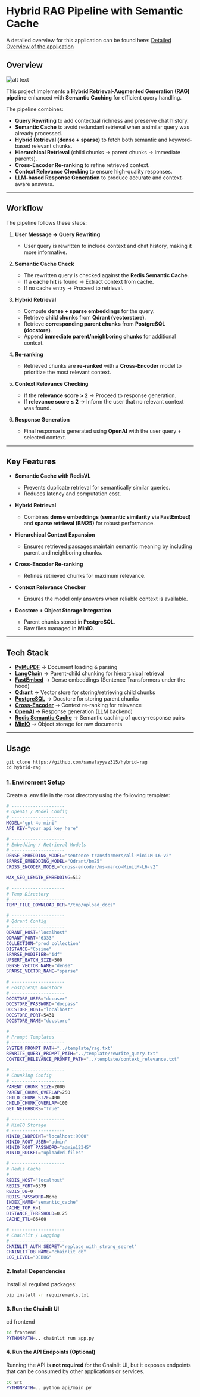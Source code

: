 # Hybrid RAG Pipeline with Semantic Cache
A detailed overview for this application can be found here: 
[Detailed Overview of the application](https://app.devin.ai/wiki/sanafayyaz315/hybrid-rag)


## Overview

![alt text](flowdiagram.png)

This project implements a **Hybrid Retrieval-Augmented Generation (RAG) pipeline** enhanced with **Semantic Caching** for efficient query handling.

The pipeline combines:
- **Query Rewriting** to add contextual richness and preserve chat history.  
- **Semantic Cache** to avoid redundant retrieval when a similar query was already processed.  
- **Hybrid Retrieval (dense + sparse)** to fetch both semantic and keyword-based relevant chunks.  
- **Hierarchical Retrieval** (child chunks → parent chunks → immediate parents).  
- **Cross-Encoder Re-ranking** to refine retrieved context.  
- **Context Relevance Checking** to ensure high-quality responses.  
- **LLM-based Response Generation** to produce accurate and context-aware answers.  

---

## Workflow
The pipeline follows these steps:

1. **User Message → Query Rewriting**  
   - User query is rewritten to include context and chat history, making it more informative.  

2. **Semantic Cache Check**  
   - The rewritten query is checked against the **Redis Semantic Cache**.  
   - If a **cache hit** is found → Extract context from cache.  
   - If no cache entry → Proceed to retrieval.  

3. **Hybrid Retrieval**  
   - Compute **dense + sparse embeddings** for the query.  
   - Retrieve **child chunks** from **Qdrant (vectorstore)**.  
   - Retrieve **corresponding parent chunks** from **PostgreSQL (docstore)**.  
   - Append **immediate parent/neighboring chunks** for additional context.  

4. **Re-ranking**  
   - Retrieved chunks are **re-ranked** with a **Cross-Encoder** model to prioritize the most relevant context.  

5. **Context Relevance Checking**  
   - If the **relevance score > 2** → Proceed to response generation.  
   - If **relevance score ≤ 2** → Inform the user that no relevant context was found.  

6. **Response Generation**  
   - Final response is generated using **OpenAI** with the user query + selected context.  

---

## Key Features
- **Semantic Cache with RedisVL**  
  - Prevents duplicate retrieval for semantically similar queries.  
  - Reduces latency and computation cost.  

- **Hybrid Retrieval**  
  - Combines **dense embeddings (semantic similarity via FastEmbed)** and **sparse retrieval (BM25)** for robust performance.  

- **Hierarchical Context Expansion**  
  - Ensures retrieved passages maintain semantic meaning by including parent and neighboring chunks.  

- **Cross-Encoder Re-ranking**  
  - Refines retrieved chunks for maximum relevance.  

- **Context Relevance Checker**  
  - Ensures the model only answers when reliable context is available.  

- **Docstore + Object Storage Integration**  
  - Parent chunks stored in **PostgreSQL**.  
  - Raw files managed in **MinIO**.  

---

## Tech Stack
- **[PyMuPDF](https://pymupdf.readthedocs.io/)** → Document loading & parsing  
- **[LangChain](https://www.langchain.com/)** → Parent-child chunking for hierarchical retrieval  
- **[FastEmbed](https://qdrant.tech/fastembed/)** → Dense embeddings (Sentence Transformers under the hood)  
- **[Qdrant](https://qdrant.tech/)** → Vector store for storing/retrieving child chunks  
- **[PostgreSQL](https://www.postgresql.org/)** → Docstore for storing parent chunks  
- **[Cross-Encoder](https://www.sbert.net/)** → Context re-ranking for relevance  
- **[OpenAI](https://platform.openai.com/)** → Response generation (LLM backend)  
- **[Redis Semantic Cache](https://github.com/redis/redisvl)** → Semantic caching of query-response pairs  
- **[MinIO](https://min.io/)** → Object storage for raw documents  

---
## Usage
```
git clone https://github.com/sanafayyaz315/hybrid-rag
cd hybrid-rag
```
### 1. Enviroment Setup
Create a .env file in the root directory using the following template:
```bash
# --------------------
# OpenAI / Model Config
# --------------------
MODEL="gpt-4o-mini"
API_KEY="your_api_key_here"

# --------------------
# Embedding / Retrieval Models
# --------------------
DENSE_EMBEDDING_MODEL="sentence-transformers/all-MiniLM-L6-v2"
SPARSE_EMBEDDING_MODEL="Qdrant/bm25"
CROSS_ENCODER_MODEL="cross-encoder/ms-marco-MiniLM-L6-v2"

MAX_SEQ_LENGTH_EMBEDDING=512

# --------------------
# Temp Directory
# --------------------
TEMP_FILE_DOWNLOAD_DIR="/tmp/upload_docs"

# --------------------
# Qdrant Config
# --------------------
QDRANT_HOST="localhost"
QDRANT_PORT="6333"
COLLECTION="prod_collection"
DISTANCE="Cosine"
SPARSE_MODIFIER="idf"
UPSERT_BATCH_SIZE=500
DENSE_VECTOR_NAME="dense"
SPARSE_VECTOR_NAME="sparse"

# --------------------
# PostgreSQL Docstore
# --------------------
DOCSTORE_USER="docuser"
DOCSTORE_PASSWORD="docpass"
DOCSTORE_HOST="localhost"
DOCSTORE_PORT=5431
DOCSTORE_NAME="docstore"

# --------------------
# Prompt Templates
# --------------------
SYSTEM_PROMPT_PATH="../template/rag.txt"
REWRITE_QUERY_PROMPT_PATH="../template/rewrite_query.txt"
CONTEXT_RELEVANCE_PROMPT_PATH="../template/context_relevance.txt"

# --------------------
# Chunking Config
# --------------------
PARENT_CHUNK_SIZE=2000
PARENT_CHUNK_OVERLAP=250
CHILD_CHUNK_SIZE=400
CHILD_CHUNK_OVERLAP=100
GET_NEIGHBORS="True"

# --------------------
# MinIO Storage
# --------------------
MINIO_ENDPOINT="localhost:9000"
MINIO_ROOT_USER="admin"
MINIO_ROOT_PASSWORD="admin12345"
MINIO_BUCKET="uploaded-files"

# --------------------
# Redis Cache
# --------------------
REDIS_HOST="localhost"
REDIS_PORT=6379
REDIS_DB=0
REDIS_PASSWORD=None
INDEX_NAME="semantic_cache"
CACHE_TOP_K=1
DISTANCE_THRESHOLD=0.25
CACHE_TTL=86400

# --------------------
# Chainlit / Logging
# --------------------
CHAINLIT_AUTH_SECRET="replace_with_strong_secret"
CHAINLIT_DB_NAME="chainlit_db"
LOG_LEVEL="DEBUG"
```
#### 2. Install Dependencies
Install all required packages:
```bash
pip install -r requirements.txt
```

#### 3. Run the Chainlit UI
cd frontend
```bash
cd frontend
PYTHONPATH=.. chainlit run app.py
```

#### 4. Run the API Endpoints (Optional)
 Running the API is **not required** for the Chainlit UI, but it exposes endpoints that can be consumed by other applications or services.

```bash
cd src
PYTHONPATH=.. python api/main.py
```


